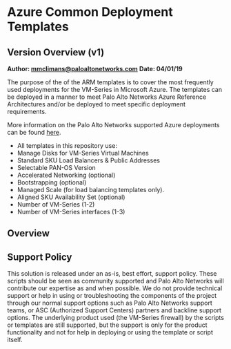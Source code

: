 # Azure Common Deployment Templates

## Version Overview (v1)

**Author: mmclimans@paloaltonetworks.com**
**Date: 04/01/19**

The purpose of the of the ARM templates is to cover the most frequently used deployments for the VM-Series in Microsoft Azure.  The templates can be deployed in a manner to meet Palo Alto Networks Azure Reference Architectures and/or be deployed to meet specific deployment requirements. 

More information on the Palo Alto Networks supported Azure deployments can be found [here](https://live.paloaltonetworks.com/t5/Microsoft-Azure/ct-p/Azure).

* All templates in this repository use:
* Manage Disks for VM-Series Virtual Machines
* Standard SKU Load Balancers & Public Addresses
* Selectable PAN-OS Version
* Accelerated Networking (optional)
* Bootstrapping (optional)
* Managed Scale (for load balancing templates only).
* Aligned SKU Availability Set (optional)
* Number of VM-Series (1-2)
* Number of VM-Series interfaces (1-3)

## Overview


## Support Policy
This solution is released under an as-is, best effort, support policy. These scripts should be seen as community supported and Palo Alto Networks will contribute our expertise as and when possible. We do not provide technical support or help in using or troubleshooting the components of the project through our normal support options such as Palo Alto Networks support teams, or ASC (Authorized Support Centers) partners and backline support options. The underlying product used (the VM-Series firewall) by the scripts or templates are still supported, but the support is only for the product functionality and not for help in deploying or using the template or script itself.

